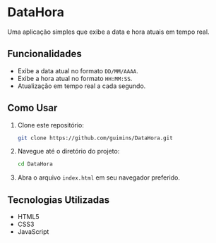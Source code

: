   # DataHora

  Uma aplicação simples que exibe a data e hora atuais em tempo real.

  ## Funcionalidades

  - Exibe a data atual no formato `DD/MM/AAAA`.
  - Exibe a hora atual no formato `HH:MM:SS`.
  - Atualização em tempo real a cada segundo.

  ## Como Usar

  1. Clone este repositório:
     ```bash
     git clone https://github.com/guimins/DataHora.git
     ```
  2. Navegue até o diretório do projeto:
     ```bash
     cd DataHora
     ```
  3. Abra o arquivo `index.html` em seu navegador preferido.

  ## Tecnologias Utilizadas

  - HTML5
  - CSS3
  - JavaScript
